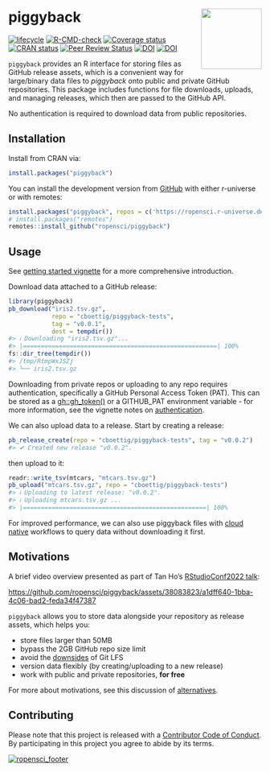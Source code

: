 
<!-- README.md is generated from README.Rmd. Please edit that file -->

# piggyback <img src="man/figures/logo.svg" align="right" alt="" width="120" />

<!-- badges: start -->

[![lifecycle](https://img.shields.io/badge/lifecycle-stable-green.svg)](https://lifecycle.r-lib.org/articles/stages.html)
[![R-CMD-check](https://github.com/ropensci/piggyback/workflows/R-CMD-check/badge.svg)](https://github.com/ropensci/piggyback/actions)
[![Coverage
status](https://codecov.io/gh/ropensci/piggyback/branch/master/graph/badge.svg)](https://app.codecov.io/github/ropensci/piggyback?branch=master)
[![CRAN
status](https://www.r-pkg.org/badges/version/piggyback)](https://cran.r-project.org/package=piggyback)
[![Peer Review
Status](https://badges.ropensci.org/220_status.svg)](https://github.com/ropensci/software-review/issues/220)
[![DOI](https://zenodo.org/badge/132979724.svg)](https://zenodo.org/badge/latestdoi/132979724)
[![DOI](http://joss.theoj.org/papers/10.21105/joss.00971/status.svg)](https://doi.org/10.21105/joss.00971)
<!-- badges: end -->

`piggyback` provides an R interface for storing files as GitHub release
assets, which is a convenient way for large/binary data files to
*piggyback* onto public and private GitHub repositories. This package
includes functions for file downloads, uploads, and managing releases,
which then are passed to the GitHub API.

No authentication is required to download data from public repositories.

## Installation

Install from CRAN via:

``` r
install.packages("piggyback")
```

You can install the development version from
[GitHub](https://github.com/ropensci/piggyback) with either r-universe
or with remotes:

``` r
install.packages("piggyback", repos = c('https://ropensci.r-universe.dev', getOption("repos")))
# install.packages("remotes")
remotes::install_github("ropensci/piggyback")
```

## Usage

See [getting started
vignette](https://docs.ropensci.org/piggyback/articles/intro.html) for a
more comprehensive introduction.

Download data attached to a GitHub release:

``` r
library(piggyback)
pb_download("iris2.tsv.gz", 
            repo = "cboettig/piggyback-tests",
            tag = "v0.0.1",
            dest = tempdir())
#> ℹ Downloading "iris2.tsv.gz"...
#> |======================================================| 100%
fs::dir_tree(tempdir())
#> /tmp/RtmpWxJSZj
#> └── iris2.tsv.gz
```

Downloading from private repos or uploading to any repo requires
authentication, specifically a GitHub Personal Access Token (PAT). This
can be stored as a
[gh::gh_token()](https://usethis.r-lib.org/articles/git-credentials.html#get-a-personal-access-token-pat)
or a GITHUB_PAT environment variable - for more information, see the
vignette notes on
[authentication](https://docs.ropensci.org/piggyback/articles/piggyback.html#authentication).

We can also upload data to a release. Start by creating a release:

``` r
pb_release_create(repo = "cboettig/piggyback-tests", tag = "v0.0.2")
#> ✔ Created new release "v0.0.2".
```

then upload to it:

``` r
readr::write_tsv(mtcars, "mtcars.tsv.gz")
pb_upload("mtcars.tsv.gz", repo = "cboettig/piggyback-tests")
#> ℹ Uploading to latest release: "v0.0.2".
#> ℹ Uploading mtcars.tsv.gz ...
#> |===================================================| 100%
```

For improved performance, we can also use piggyback files with [cloud
native](https://docs.ropensci.org/piggyback/articles/cloud_native.html)
workflows to query data without downloading it first.

## Motivations

A brief video overview presented as part of Tan Ho’s [RStudioConf2022
talk](https://www.youtube.com/watch?v=wzcz4xNGeTI&t=655s):

<https://github.com/ropensci/piggyback/assets/38083823/a1dff640-1bba-4c06-bad2-feda34f47387>

`piggyback` allows you to store data alongside your repository as
release assets, which helps you:

- store files larger than 50MB
- bypass the 2GB GitHub repo size limit <!-- 
  original URL:
  https://angryfrenchman.org/github-s-large-file-storage-is-no-panacea-for-open-source-quite-the-opposite-12c0e16a9a91 
  -->
- avoid the [downsides](https://archive.is/3D16r) of Git LFS
- version data flexibly (by creating/uploading to a new release)
- work with public and private repositories, **for free**

For more about motivations, see this discussion of
[alternatives](https://docs.ropensci.org/piggyback/articles/alternatives.html).

## Contributing

Please note that this project is released with a [Contributor Code of
Conduct](https://ropensci.org/code-of-conduct/). By participating in
this project you agree to abide by its terms.

[![ropensci_footer](https://ropensci.org/public_images/ropensci_footer.png)](https://ropensci.org)
